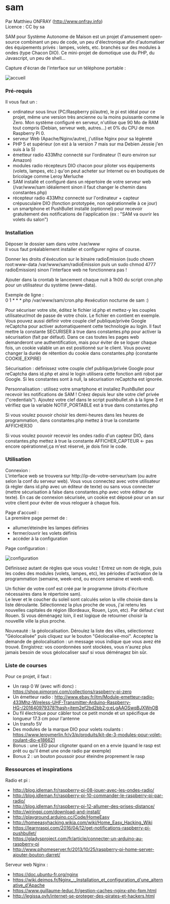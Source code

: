 # sam

Par Matthieu ONFRAY (http://www.onfray.info)  
Licence : CC by sa

SAM pour Système Autonome de Maison est un projet d'amusement open-source combinant un peu de code, un peu d'électronique afin d'automatiser des équipements privés : lampes, volets, etc. branchés sur des modules à ondes (type Chacon DIO). Ce mini-projet de domotique use du PHP, du Javascript, un peu de shell...

Capture d'écran de l'interface sur un téléphone portable :

![accueil](https://github.com/onfray/sam2/blob/master/index.png)

### Pré-requis
Il vous faut un :
- ordinateur sous linux (PC/Raspberry pi/autre), le pi est idéal pour ce projet, même une version très ancienne ou la moins puissante comme le Zero. Mon système configuré en serveur, n'utilise que 90 Mo de RAM tout compris (Debian, serveur web, autres...) et 0% du CPU de mon Raspberry Pi 0.
- serveur Web (Apache/Nginx/autre), j'utilise Nginx pour sa légèreté
- PHP 5 et supérieur (on est à la version 7 mais sur ma Debien Jessie j'en suis à la 5)
- émetteur radio 433Mhz connecté sur l'ordinateur (1 euro environ sur Amazon)
- modules radio récepteurs DIO chacon pour piloter vos équipements (volets, lampes, etc.) qu'on peut acheter sur Internet ou en boutiques de bricolage comme Leroy Merluche
- SAM installé et configuré dans un répertoire de votre serveur web (/var/www/sam idéalement sinon il faut changer le chemin dans constantes.php)
- récepteur radio 433Mhz connecté sur l'ordinateur + capteur crépusculaire DIO (fonction prototypée, non opérationnelle à ce jour)
- un smartphone et PushBullet installé (optionnel) pour recevoir gratuitement des notifications de l'application (ex : "SAM va ouvrir les volets du salon") 

### Installation  
Déposer le dossier sam dans votre /var/www  
Il vous faut préalablement installer et configurer nginx of course.

Donner les droits d'éxécution sur le binaire radioEmission (sudo chown root:www-data /var/www/sam/radioEmission puis un sudo chmod 4777 radioEmission) sinon l'interface web ne fonctionnera pas !

Ajouter dans la crontab le lancement chaque nuit à 1h00 du script cron.php pour un utilisateur du système (www-data).

Exemple de ligne :   
0 1 * * * php /var/www/sam/cron.php #exécution nocturne de sam :)

Pour sécuriser votre site, éditez le fichier id.php et mettez-y les couples utilisateur/mot de passe de votre choix. Le fichier en contient en exemple. Vous pouvez aussi définir votre couple clef publique/privée Google reCaptcha pour activer automatiquement cette technologie au login. Il faut mettre la constante SECURISER à true dans constantes.php pour activer la sécurisation (fait par défaut). Dans ce cas toutes les pages web demanderont une authentification, mais pour éviter de se loguer chaque fois, un cookie valable un an est positionné sur le client. Vous pouvez changer la durée de rétention du cookie dans constantes.php (constante COOKIE_EXPIRE)

Sécurisation : définissez votre couple clef publique/privée Google pour reCaptcha dans id.php et ainsi le login utilisera cette fonction anti robot par Google. Si les constantes sont à null, la sécurisation reCaptcha est ignorée.

Personnalisation : utilisez votre smartphone et installez PushBullet pour recevoir les notifications de SAM ! Créez depuis leur site votre clef privée ("credentials"). Ajoutez votre clef dans le script pushbullet.sh à la ligne 3 et vérifiez que la variable NOTIF_PORTABLE est à true dans constantes.php

Si vous voulez pouvoir choisir les demi-heures dans les heures de programmation, dans constantes.php mettez à true la constante AFFICHER30

Si vous voulez pouvoir recevoir les ondes radio d'un capteur DIO, dans constantes.php mettez à true la constante AFFICHER_CAPTEUR <- pas encore opérationnel,ça m'est réservé, je dois finir le code.


### Utilisation  
Connexion :   
L'interface web se trouvera sur http://ip-de-votre-serveur/sam (ou autre selon la conf du serveur web).
Vous vous connectez avec votre utilisateur (à régler dans id.php avec un éditeur de texte) ou sans vous connecter (mettre sécurisation à false dans constantes.php avec votre éditeur de texte). En cas de connexion sécurisée, un cookie est déposé pour un an sur votre client pour éviter de vous reloguer à chaque fois.

Page d'accueil :  
La première page permet de :
- allumer/éteindre les lampes définies 
- fermer/ouvrir les volets définis
- accéder à la configuration

Page configuration :  

![configuration](https://github.com/onfray/sam2/blob/master/configurer.png)

Définissez autant de règles que vous voulez ! Entrez un nom de règle, puis les codes des modules (volets, lampes, etc), les périodes d'activation de la programmation (semaine, week-end, ou encore semaine et week-end). 

Un fichier de votre conf est créé par le programme (droits d'écriture nécessaires dans le répertoire sam).  
Le lever et le coucher du soleil sont calculés selon la ville choisie dans la liste déroulante. Sélectionnez la plus proche de vous, j'ai retenu les nouvelles capitales de région (Bordeaux, Rouen, Lyon, etc). Par défaut c'est Rouen. Si vous déménagez loin, il est logique de retourner choisir la nouvellle ville la plus proche.

Nouveauté : la géolocalisation. Déroulez la liste des villes, sélectionnez "Géolocalisée" puis cliquez sur le bouton "Géolocalise-moi". Acceptez la demande de géolocalisation : un message vous indique que vous avez été trouvé. Enrgistrez: vos coordonnées sont stockées, vous n'aurez plus jamais besoin de vous géolocaliser sauf si vous déménagez bin sûr.

### Liste de courses
Pour ce projet, il faut :
* Un rasp 0 W (avec wifi donc) : https://shop.pimoroni.com/collections/raspberry-pi-zero
* Un émetteur radio : http://www.ebay.fr/itm/Module-emetteur-radio-433Mhz-Wireless-UHF-Transmitter-Arduino-Raspberry-HG-/201640979378?hash=item2ef2bd2bb2:g:eLgAAOSwqBJXWnOB
* Du fil électrique pour câbler tout ce petit monde et un spécifique de longueur 17.3 cm pour l'antenne
* Un transfo 5V
* Des modules de la marque DIO pour volets roulants : https://www.leroymerlin.fr/v3/p/produits/kit-de-3-modules-pour-volet-roulant-dio-e186621
* Bonus : une LED pour clignoter quand on en a envie (quand le rasp est prêt ou qu'il émet une onde radio par exemple)
* Bonus 2 : un bouton poussoir pour éteindre proprement le rasp

### Ressources et inspirations
Radio et pi :
* http://blog.idleman.fr/raspberry-pi-08-jouer-avec-les-ondes-radio/
* http://blog.idleman.fr/raspberry-pi-10-commander-le-raspberry-pi-par-radio/
* http://blog.idleman.fr/raspberry-pi-12-allumer-des-prises-distance/
* http://wiringpi.com/download-and-install/
* http://playground.arduino.cc/Code/HomeEasy
* http://homeeasyhacking.wikia.com/wiki/Home_Easy_Hacking_Wiki
* https://learnraspi.com/2016/04/12/get-notifications-raspberry-pi-pushbullet/
* https://gladysproject.com/fr/article/connecter-un-arduino-au-raspberry-pi
* http://www.pihomeserver.fr/2013/10/25/raspberry-pi-home-server-ajouter-bouton-darret/

Serveur web Nginx :
* https://doc.ubuntu-fr.org/nginx
* https://wiki.deimos.fr/Nginx_:_Installation_et_configuration_d'une_alternative_d'Apache
* https://www.guillaume-leduc.fr/gestion-caches-nginx-php-fpm.html
* http://legissa.ovh/internet-se-proteger-des-pirates-et-hackers.html
